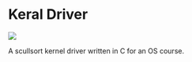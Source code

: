 # Keral Driver 
<img src="https://img.shields.io/badge/tests-passing-brightgreen.svg">

A scullsort kernel driver written in C for an OS course. 
